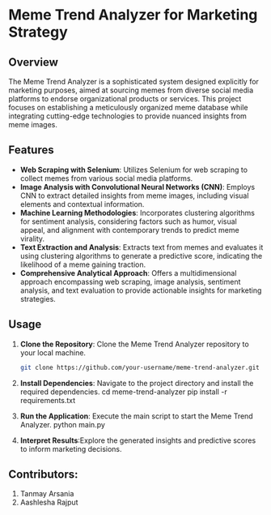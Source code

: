 # Meme Trend Analyzer for Marketing Strategy

## Overview
The Meme Trend Analyzer is a sophisticated system designed explicitly for marketing purposes, aimed at sourcing memes from diverse social media platforms to endorse organizational products or services. This project focuses on establishing a meticulously organized meme database while integrating cutting-edge technologies to provide nuanced insights from meme images.

## Features
- **Web Scraping with Selenium**: Utilizes Selenium for web scraping to collect memes from various social media platforms.
- **Image Analysis with Convolutional Neural Networks (CNN)**: Employs CNN to extract detailed insights from meme images, including visual elements and contextual information.
- **Machine Learning Methodologies**: Incorporates clustering algorithms for sentiment analysis, considering factors such as humor, visual appeal, and alignment with contemporary trends to predict meme virality.
- **Text Extraction and Analysis**: Extracts text from memes and evaluates it using clustering algorithms to generate a predictive score, indicating the likelihood of a meme gaining traction.
- **Comprehensive Analytical Approach**: Offers a multidimensional approach encompassing web scraping, image analysis, sentiment analysis, and text evaluation to provide actionable insights for marketing strategies.

## Usage
1. **Clone the Repository**: Clone the Meme Trend Analyzer repository to your local machine.
   ```bash
   git clone https://github.com/your-username/meme-trend-analyzer.git
   
2. **Install Dependencies**: Navigate to the project directory and install the required dependencies.
cd meme-trend-analyzer
pip install -r requirements.txt

3. **Run the Application**: Execute the main script to start the Meme Trend Analyzer.
python main.py

4. **Interpret Results**:Explore the generated insights and predictive scores to inform marketing decisions.

## Contributors:
1. Tanmay Arsania
2. Aashlesha Rajput




